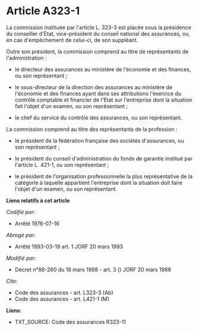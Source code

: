 # Article A323-1

La commission instituée par l'article L. 323-3 est placée sous la présidence du conseiller d'Etat, vice-président du conseil
national des assurances, ou, en cas d'empêchement de celui-ci, de son suppléant.

Outre son président, la commission comprend au titre de représentants de l'administration :

- le directeur des assurances au ministère de l'économie et des finances, ou son représentant ;

- le sous-directeur de la direction des assurances au ministère de l'économie et des finances ayant dans ses attributions
l'exercice du contrôle comptable et financier de l'Etat sur l'entreprise dont la situation fait l'objet d'un examen, ou son
représentant ;

- le chef du service du contrôle des assurances, ou son représentant.

La commission comprend au titre des représentants de la profession :

- le président de la fédération française des sociétés d'assurances, ou son représentant ;

- le président du conseil d'administration du fonds de garantie institué par l'article L. 421-1, ou son représentant ;

- le président de l'organisation professionnelle la plus représentative de la catégorie à laquelle appartient l'entreprise
dont la situation doit faire l'objet d'un examen, ou son représentant.

**Liens relatifs à cet article**

_Codifié par_:

  - Arrêté 1976-07-16

_Abrogé par_:

  - Arrêté 1993-03-19 art. 1 JORF 20 mars 1993

_Modifié par_:

  - Décret n°88-260 du 18 mars 1988 - art. 3 () JORF 20 mars 1988

_Cite_:

  - Code des assurances - art. L323-3 (Ab)
  - Code des assurances - art. L421-1 (M)

**Liens**:

  - TXT_SOURCE: Code des assurances R323-11
